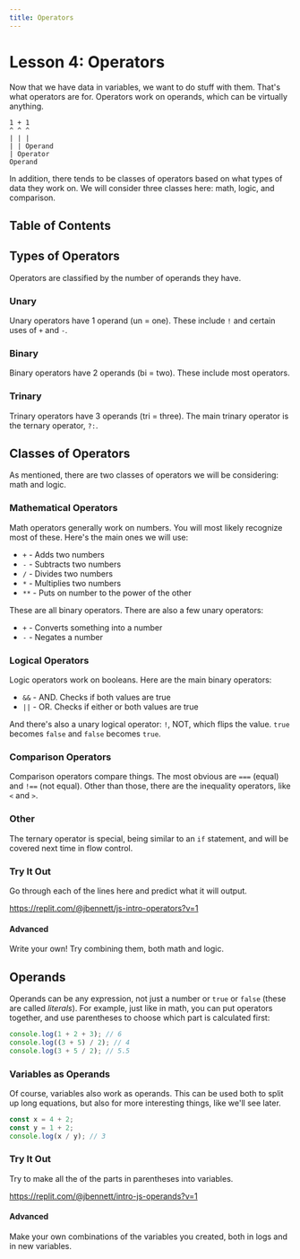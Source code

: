 ```yaml
---
title: Operators
---
```


# Lesson 4: Operators

Now that we have data in variables, we want to do stuff with them. That's what operators are for. Operators work on operands, which can be virtually anything.

```
1 + 1
^ ^ ^
| | |
| | Operand
| Operator
Operand
```

In addition, there tends to be classes of operators based on what types of data they work on. We will consider three classes here: math, logic, and comparison.

## Table of Contents

## Types of Operators

Operators are classified by the number of operands they have.

### Unary

Unary operators have 1 operand (un = one). These include `!` and certain uses of `+` and `-`.

### Binary

Binary operators have 2 operands (bi = two). These include most operators.

### Trinary

Trinary operators have 3 operands (tri = three). The main trinary operator is the ternary operator, `?:`.

## Classes of Operators

As mentioned, there are two classes of operators we will be considering: math and logic.

### Mathematical Operators

Math operators generally work on numbers. You will most likely recognize most of these. Here's the main ones we will use:

- `+` - Adds two numbers
- `-` - Subtracts two numbers
- `/` - Divides two numbers
- `*` - Multiplies two numbers
- `**` - Puts on number to the power of the other

These are all binary operators. There are also a few unary operators:

- `+` - Converts something into a number
- `-` - Negates a number

### Logical Operators

Logic operators work on booleans. Here are the main binary operators:

- `&&` - AND. Checks if both values are true
- `||` - OR. Checks if either or both values are true

And there's also a unary logical operator: `!`, NOT, which flips the value. `true` becomes `false` and `false` becomes `true`.

### Comparison Operators

Comparison operators compare things. The most obvious are `===` (equal) and `!==` (not equal). Other than those, there are the inequality operators, like `<` and `>`.

### Other

The ternary operator is special, being similar to an `if` statement, and will be covered next time in flow control.

### Try It Out

Go through each of the lines here and predict what it will output.

https://replit.com/@jbennett/js-intro-operators?v=1

#### Advanced

Write your own! Try combining them, both math and logic.

## Operands

Operands can be any expression, not just a number or `true` or `false` (these are called _literals_). For example, just like in math, you can put operators together, and use parentheses to choose which part is calculated first:

```js
console.log(1 + 2 + 3); // 6
console.log((3 + 5) / 2); // 4
console.log(3 + 5 / 2); // 5.5
```

### Variables as Operands

Of course, variables also work as operands. This can be used both to split up long equations, but also for more interesting things, like we'll see later.

```js
const x = 4 + 2;
const y = 1 + 2;
console.log(x / y); // 3
```

### Try It Out

Try to make all the of the parts in parentheses into variables.

https://replit.com/@jbennett/intro-js-operands?v=1

#### Advanced

Make your own combinations of the variables you created, both in logs and in new variables.
